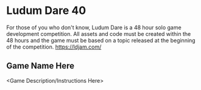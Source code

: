 # Ludum Dare 40
For those of you who don't know, Ludum Dare is a 48 hour solo game development competition. All assets and code must be created within the 48 hours and the game must be based on a topic released at the beginning of the competition. https://ldjam.com/
 
 
## Game Name Here
<Game Description/Instructions Here>
